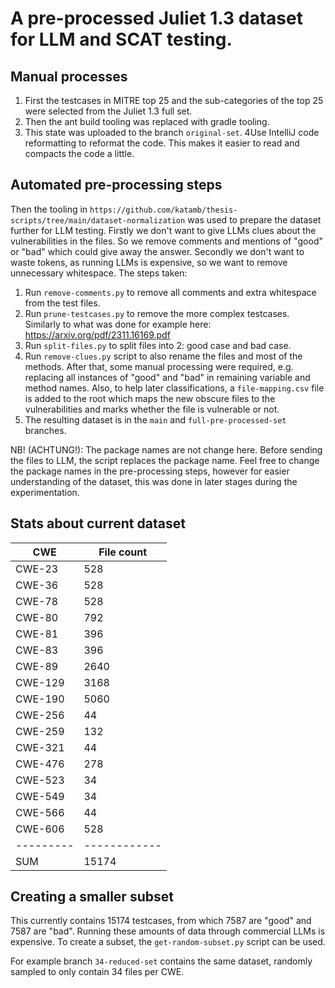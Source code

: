 # A pre-processed Juliet 1.3 dataset for LLM and SCAT testing.

## Manual processes
1. First the testcases in MITRE top 25 and the sub-categories of the top 25 were selected from the Juliet 1.3 full set. 
2. Then the ant build tooling was replaced with gradle tooling.
3. This state was uploaded to the branch `original-set`.
4Use IntelliJ code reformatting to reformat the code. This makes it easier to read and compacts the code a little.

## Automated pre-processing steps
Then the tooling in `https://github.com/katamb/thesis-scripts/tree/main/dataset-normalization` was used to prepare the 
dataset further for LLM testing. Firstly we don't want to give LLMs clues about the vulnerabilities in the files.
So we remove comments and mentions of "good" or "bad" which could give away the answer. Secondly we don't want to waste
tokens, as running LLMs is expensive, so we want to remove unnecessary whitespace. The steps taken:
1. Run `remove-comments.py` to remove all comments and extra whitespace from the test files.
2. Run `prune-testcases.py` to remove the more complex testcases. Similarly to what was done for example here: https://arxiv.org/pdf/2311.16169.pdf
3. Run `split-files.py` to split files into 2: good case and bad case.
4. Run `remove-clues.py` script to also rename the files and most of the methods. 
   After that, some manual processing were required, e.g. 
   replacing all instances of "good" and "bad" in remaining variable and method names. 
   Also, to help later classifications, a `file-mapping.csv` file is added to the root which maps the new obscure files 
   to the vulnerabilities and marks whether the file is vulnerable or not.
5. The resulting dataset is in the `main` and `full-pre-processed-set` branches.

NB! (ACHTUNG!): The package names are not change here. Before sending the files to LLM, the script replaces the package 
name. Feel free to change the package names in the pre-processing steps, however for easier understanding of the dataset,
this was done in later stages during the experimentation.

## Stats about current dataset
| CWE     | File count |
|---------|------------|
| CWE-23  | 528        |
| CWE-36  | 528        |
| CWE-78  | 528        |
| CWE-80  | 792        |
| CWE-81  | 396        |
| CWE-83  | 396        |
| CWE-89  | 2640       |
| CWE-129 | 3168       |
| CWE-190 | 5060       |
| CWE-256 | 44         |
| CWE-259 | 132        |
| CWE-321 | 44         |
| CWE-476 | 278        |
| CWE-523 | 34         |
| CWE-549 | 34         |
| CWE-566 | 44         |
| CWE-606 | 528        |
|---------|------------|
| SUM     | 15174      |

## Creating a smaller subset
This currently contains 15174 testcases, from which 7587 are "good" and 7587 are "bad". Running these amounts of data 
through commercial LLMs is expensive. To create a subset, the `get-random-subset.py` script can be used.

For example branch `34-reduced-set` contains the same dataset, randomly sampled to only contain 34 files per CWE.
